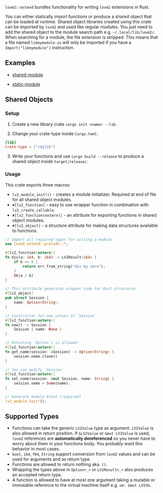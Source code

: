 `lovm2::extend` bundles functionality for writing `lovm2` extensions in Rust.

You can either statically import functions or produce a shared object that can be loaded at runtime.
Shared object libraries created using this crate can be imported by `lovm2` and used like regular modules. You just need to add the shared object to the module search path e.g. `~/.local/lib/lovm2/`. When searching for a module, the file extension is stripped. This means that a file named `libmymodule.so` will only be imported if you have a `Import("libmymodule")` instruction.

## Examples

- [shared-module](https://github.com/lausek/lovm2/tree/master/examples/shared-module)

- [static-module](https://github.com/lausek/lovm2/tree/master/examples/static-module)

## Shared Objects

### Setup

1. Create a new library crate `cargo init <name> --lib`.

2. Change your crate-type inside `Cargo.toml`:

``` toml
[lib]
crate-type = ["cdylib"]
```

3. Write your functions and use `cargo build --release` to produce a shared object inside `target/release/`.

### Usage

This crate exports three macros:

- `lv2_module_init!()` - creates a module initializer. Required at end of file for all shared object modules.
- `#[lv2_function]` - easy to use wrapper function in combination with `lv2_create_callable`.
- `#[lv2_function(extern)]` - an attribute for exporting functions in shared object modules.
- `#[lv2_object]` - a structure attribute for making data structures available to functions.

``` rust
// Import all required types for writing a module
use lovm2_extend::prelude::*;

#[lv2_function(extern)]
fn div(a: i64, b: i64) -> LV2Result<i64> {
    if b == 0 {
        return err_from_string("div by zero");
    }
    Ok(a / b)
}

// This attribute generates wrapper code for Rust structures
#[lv2_object]
pub struct Session {
    name: Option<String>,
}

// Constructor for new values of `Session`
#[lv2_function(extern)]
fn new() -> Session {
    Session { name: None }
}

// Returning `Option`s is allowed
#[lv2_function(extern)]
fn get_name(session: &Session) -> Option<String> {
    session.name.clone()
}

// You can modify `Session`
#[lv2_function(extern)]
fn set_name(session: &mut Session, name: String) {
    session.name = Some(name);
}

// Generate module bloat (required)
lv2_module_init!();
```

## Supported Types

- Functions can take the generic `LV2Value` type as argument. `LV2Value` is also allowed in return position. If `&LV2Value` or `&mut LV2Value` is used, `lovm2` references are **automatically dereferenced** so you never have to worry about them in your functions body. You probably want this behavior in most cases.
- `bool`, `i64`, `f64`, `String` support conversion from `lovm2` values and can be used for arguments and as return type.
- Functions are allowed to return nothing aka. `()`.
- Wrapping the types above in `Option<_>` or `LV2Result<_>` also produces an accepted return type.
- A function is allowed to have at most one argument taking a mutable or immutable reference to the virtual machine itself e.g. `vm: &mut LV2Vm`.
